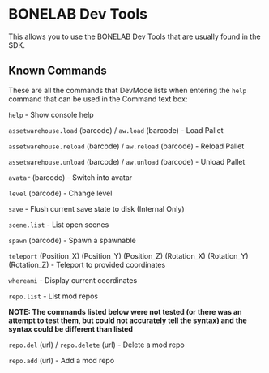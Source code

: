 # BONELAB Dev Tools

This allows you to use the BONELAB Dev Tools that are usually found in the SDK.

## Known Commands

These are all the commands that DevMode lists when entering the `help` command that can be used in the Command text box:

`help` - Show console help

`assetwarehouse.load` (barcode) / `aw.load` (barcode) - Load Pallet

`assetwarehouse.reload` (barcode) / `aw.reload` (barcode) - Reload Pallet

`assetwarehouse.unload` (barcode) / `aw.unload` (barcode) - Unload Pallet

`avatar` (barcode) - Switch into avatar

`level` (barcode) - Change level

`save` - Flush current save state to disk (Internal Only)

`scene.list` - List open scenes

`spawn` (barcode) - Spawn a spawnable

`teleport` (Position_X) (Position_Y) (Position_Z) (Rotation_X) (Rotation_Y) (Rotation_Z)  - Teleport to provided coordinates

`whereami` - Display current coordinates

`repo.list` - List mod repos

**NOTE: The commands listed below were not tested (or there was an attempt to test them, but could not accurately tell the syntax) and the syntax could be different than listed**

`repo.del` (url) / `repo.delete` (url) - Delete a mod repo

`repo.add` (url) - Add a mod repo

